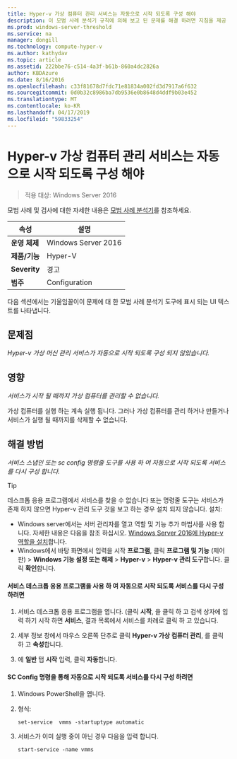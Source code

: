 ```yaml
---
title: Hyper-v 가상 컴퓨터 관리 서비스는 자동으로 시작 되도록 구성 해야
description: 이 모범 사례 분석기 규칙에 의해 보고 된 문제를 해결 하려면 지침을 제공 합니다.
ms.prod: windows-server-threshold
ms.service: na
manager: dongill
ms.technology: compute-hyper-v
ms.author: kathydav
ms.topic: article
ms.assetid: 222bbe76-c514-4a3f-b61b-860a4dc2826a
author: KBDAzure
ms.date: 8/16/2016
ms.openlocfilehash: c33f81678d7fdc71e81834a002fd3d7917a6f632
ms.sourcegitcommit: 0d0b32c8986ba7db9536e0b8648d4ddf9b03e452
ms.translationtype: MT
ms.contentlocale: ko-KR
ms.lasthandoff: 04/17/2019
ms.locfileid: "59833254"
---
```

# <a name="the-hyper-v-virtual-machine-management-service-should-be-configured-to-start-automatically"></a>Hyper-v 가상 컴퓨터 관리 서비스는 자동으로 시작 되도록 구성 해야

>적용 대상: Windows Server 2016

모범 사례 및 검사에 대한 자세한 내용은 [모범 사례 분석기](https://go.microsoft.com/fwlink/?LinkId=122786)를 참조하세요.  
  
|속성|설명|  
|-|-|  
|**운영 체제**|Windows Server 2016|  
|**제품/기능**|Hyper-V|  
|**Severity**|경고|  
|**범주**|Configuration|  

다음 섹션에서는 기울임꼴이이 문제에 대 한 모범 사례 분석기 도구에 표시 되는 UI 텍스트를 나타냅니다.

## <a name="issue"></a>문제점  
  
*Hyper-v 가상 머신 관리 서비스가 자동으로 시작 되도록 구성 되지 않았습니다.*  
  
## <a name="impact"></a>영향  
  
*서비스가 시작 될 때까지 가상 컴퓨터를 관리할 수 없습니다.*  
  
가상 컴퓨터를 실행 하는 계속 실행 됩니다. 그러나 가상 컴퓨터를 관리 하거나 만들거나 서비스가 실행 될 때까지를 삭제할 수 없습니다.  
  
## <a name="resolution"></a>해결 방법  
  
*서비스 스냅인 또는 sc config 명령줄 도구를 사용 하 여 자동으로 시작 되도록 서비스를 다시 구성 합니다.*  
  
> [!TIP]  
> 데스크톱 응용 프로그램에서 서비스를 찾을 수 없습니다 또는 명령줄 도구는 서비스가 존재 하지 않으면 Hyper-v 관리 도구 것을 보고 하는 경우 설치 되지 않습니다. 설치:  
>   
> - Windows server에서는 서버 관리자를 열고 역할 및 기능 추가 마법사를 사용 합니다. 자세한 내용은 다음을 참조 하십시오. [Windows Server 2016에 Hyper-v 역할을 설치](../get-started/Install-the-Hyper-V-role-on-Windows-Server.md)합니다.  
> - Windows에서 바탕 화면에서 입력을 시작 **프로그램**, 클릭 **프로그램 및 기능** (제어판) > **Windows 기능 설정 또는 해제** > **Hyper-v** > **Hyper-v 관리 도구**합니다. 클릭 **확인**합니다.  
  
#### <a name="to-reconfigure-the-service-to-start-automatically-using-the-services-desktop-app"></a>서비스 데스크톱 응용 프로그램을 사용 하 여 자동으로 시작 되도록 서비스를 다시 구성 하려면  
  
1.  서비스 데스크톱 응용 프로그램을 엽니다. (클릭 **시작**, 을 클릭 하 고 검색 상자에 입력 하기 시작 하면 **서비스**, 결과 목록에서 서비스를 차례로 클릭 하 고 있습니다.  
  
2.  세부 정보 창에서 마우스 오른쪽 단추로 클릭 **Hyper-v 가상 컴퓨터 관리**, 를 클릭 하 고 **속성**합니다.  
  
3.  에 **일반** 탭 **시작** 입력, 클릭 **자동**합니다.  
  
#### <a name="to-reconfigure-the-service-to-start-automatically-using-the-sc-config-command"></a>SC Config 명령을 통해 자동으로 시작 되도록 서비스를 다시 구성 하려면  
  
1.  Windows PowerShell을 엽니다.  
  
2.  형식:  
  
    ```  
    set-service  vmms -startuptype automatic  
    ```  
  
3.  서비스가 이미 실행 중이 아닌 경우 다음을 입력 합니다.  
  
    ```  
    start-service -name vmms  
    ```  
  


